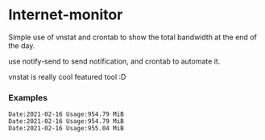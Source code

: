 # Internet-monitor
Simple use of vnstat and crontab to show the total bandwidth at the end of the day.

use notify-send to send notification, and crontab to automate it.


vnstat is really cool featured tool :D

### Examples

```
Date:2021-02-16 Usage:954.79 MiB
Date:2021-02-16 Usage:954.79 MiB
Date:2021-02-16 Usage:955.04 MiB
```
